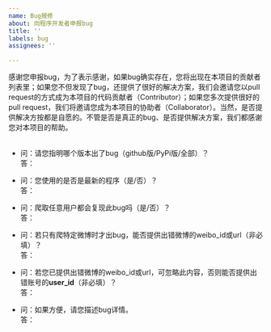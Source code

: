 ```yaml
---
name: Bug报修
about: 向程序开发者申报bug
title: ''
labels: bug
assignees: ''

---
```


感谢您申报bug，为了表示感谢，如果bug确实存在，您将出现在本项目的贡献者列表里；如果您不但发现了bug，还提供了很好的解决方案，我们会邀请您以pull request的方式成为本项目的代码贡献者（Contributor）；如果您多次提供很好的pull request，我们将邀请您成为本项目的协助者（Collaborator）。当然，是否提供解决方按都是自愿的。不管是否是真正的bug、是否提供解决方案，我们都感谢您对本项目的帮助。<br>
<br>


- 问：请您指明哪个版本出了bug（github版/PyPi版/全部）？<br>
答：

- 问：您使用的是否是最新的程序（是/否）？<br>
答：

- 问：爬取任意用户都会复现此bug吗（是/否）？<br>
答：

- 问：若只有爬特定微博时才出bug，能否提供出错微博的weibo_id或url（非必填）？<br>
答：

- 问：若您已提供出错微博的weibo_id或url，可忽略此内容，否则能否提供出错账号的**user_id**（非必填）？<br>
答：

- 问：如果方便，请您描述bug详情。<br>
答：
